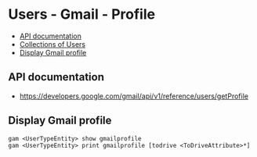 # Users - Gmail - Profile
- [API documentation](#api-documentation)
- [Collections of Users](Collections-of-Users)
- [Display Gmail profile](#display-gmail-profile)

## API documentation
* https://developers.google.com/gmail/api/v1/reference/users/getProfile

## Display Gmail profile
```
gam <UserTypeEntity> show gmailprofile
gam <UserTypeEntity> print gmailprofile [todrive <ToDriveAttribute>*]
```
